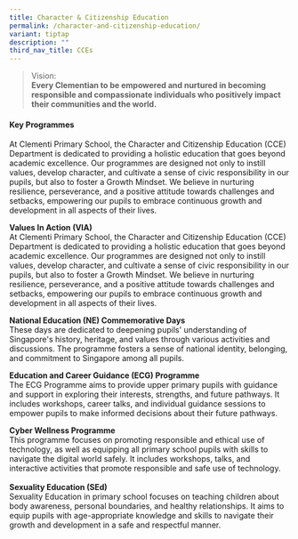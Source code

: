 ```yaml
---
title: Character & Citizenship Education
permalink: /character-and-citizenship-education/
variant: tiptap
description: ""
third_nav_title: CCEs
---
```

<blockquote>
<p>Vision:
<br><strong>Every Clementian to be empowered and nurtured in becoming responsible and compassionate individuals who positively impact their communities and the world.</strong>
</p>
</blockquote>
<h4><strong>Key Programmes</strong></h4>
<p>At Clementi Primary School, the Character and Citizenship Education (CCE)
Department is dedicated to providing a holistic education that goes beyond
academic excellence. Our programmes are designed not only to instill values,
develop character, and cultivate a sense of civic responsibility in our
pupils, but also to foster a Growth Mindset. We believe in nurturing resilience,
perseverance, and a positive attitude towards challenges and setbacks,
empowering our pupils to embrace continuous growth and development in all
aspects of their lives.</p>
<p><strong>Values In Action (VIA)</strong>
<br>At Clementi Primary School, the Character and Citizenship Education (CCE)
Department is dedicated to providing a holistic education that goes beyond
academic excellence. Our programmes are designed not only to instill values,
develop character, and cultivate a sense of civic responsibility in our
pupils, but also to foster a Growth Mindset. We believe in nurturing resilience,
perseverance, and a positive attitude towards challenges and setbacks,
empowering our pupils to embrace continuous growth and development in all
aspects of their lives.</p>
<p><strong>National Education (NE) Commemorative Days</strong>
<br>These days are dedicated to deepening pupils' understanding of Singapore's
history, heritage, and values through various activities and discussions.
The programme fosters a sense of national identity, belonging, and commitment
to Singapore among all pupils.</p>
<p><strong>Education and Career Guidance (ECG) Programme</strong>
<br>The ECG Programme aims to provide upper primary pupils with guidance and
support in exploring their interests, strengths, and future pathways. It
includes workshops, career talks, and individual guidance sessions to empower
pupils to make informed decisions about their future pathways.</p>
<p><strong>Cyber Wellness Programme</strong>
<br>This programme focuses on promoting responsible and ethical use of technology,
as well as equipping all primary school pupils with skills to navigate
the digital world safely. It includes workshops, talks, and interactive
activities that promote responsible and safe use of technology.
<br>
<br><strong>Sexuality Education (SEd)</strong>
<br>Sexuality Education in primary school focuses on teaching children about
body awareness, personal boundaries, and healthy relationships. It aims
to equip pupils with age-appropriate knowledge and skills to navigate their
growth and development in a safe and respectful manner.</p>